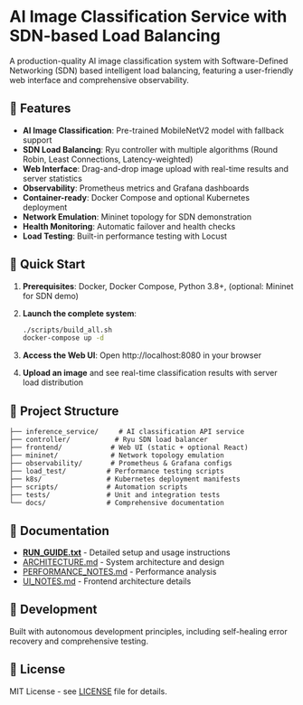 # AI Image Classification Service with SDN-based Load Balancing

A production-quality AI image classification system with Software-Defined Networking (SDN) based intelligent load balancing, featuring a user-friendly web interface and comprehensive observability.

## 🌟 Features

- **AI Image Classification**: Pre-trained MobileNetV2 model with fallback support
- **SDN Load Balancing**: Ryu controller with multiple algorithms (Round Robin, Least Connections, Latency-weighted)
- **Web Interface**: Drag-and-drop image upload with real-time results and server statistics
- **Observability**: Prometheus metrics and Grafana dashboards
- **Container-ready**: Docker Compose and optional Kubernetes deployment
- **Network Emulation**: Mininet topology for SDN demonstration
- **Health Monitoring**: Automatic failover and health checks
- **Load Testing**: Built-in performance testing with Locust

## 🚀 Quick Start

1. **Prerequisites**: Docker, Docker Compose, Python 3.8+, (optional: Mininet for SDN demo)

2. **Launch the complete system**:
   ```bash
   ./scripts/build_all.sh
   docker-compose up -d
   ```

3. **Access the Web UI**: Open http://localhost:8080 in your browser

4. **Upload an image** and see real-time classification results with server load distribution

## 📁 Project Structure

```
├── inference_service/     # AI classification API service
├── controller/           # Ryu SDN load balancer
├── frontend/            # Web UI (static + optional React)
├── mininet/             # Network topology emulation
├── observability/       # Prometheus & Grafana configs
├── load_test/          # Performance testing scripts
├── k8s/                # Kubernetes deployment manifests
├── scripts/            # Automation scripts
├── tests/              # Unit and integration tests
└── docs/               # Comprehensive documentation
```

## 📖 Documentation

- [**RUN_GUIDE.txt**](docs/RUN_GUIDE.txt) - Detailed setup and usage instructions
- [ARCHITECTURE.md](docs/ARCHITECTURE.md) - System architecture and design
- [PERFORMANCE_NOTES.md](docs/PERFORMANCE_NOTES.md) - Performance analysis
- [UI_NOTES.md](docs/UI_NOTES.md) - Frontend architecture details

## 🔧 Development

Built with autonomous development principles, including self-healing error recovery and comprehensive testing.

## 📄 License

MIT License - see [LICENSE](LICENSE) file for details.